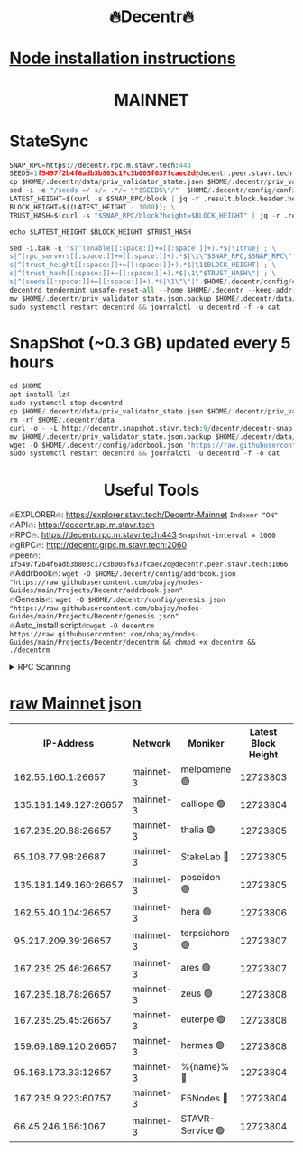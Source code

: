 <h1 align="center"> 🔥Decentr🔥</h1>

[Node installation instructions](https://github.com/obajay/nodes-Guides/tree/main/Projects/Decentr)
=
<h1 align="center"> MAINNET</h1>

# StateSync
```python
SNAP_RPC=https://decentr.rpc.m.stavr.tech:443
SEEDS=1f5497f2b4f6adb3b803c17c3b005f637fcaec2d@decentr.peer.stavr.tech:1066
cp $HOME/.decentr/data/priv_validator_state.json $HOME/.decentr/priv_validator_state.json.backup
sed -i -e "/seeds =/ s/= .*/= \"$SEEDS\"/"  $HOME/.decentr/config/config.toml
LATEST_HEIGHT=$(curl -s $SNAP_RPC/block | jq -r .result.block.header.height); \
BLOCK_HEIGHT=$((LATEST_HEIGHT - 1000)); \
TRUST_HASH=$(curl -s "$SNAP_RPC/block?height=$BLOCK_HEIGHT" | jq -r .result.block_id.hash)

echo $LATEST_HEIGHT $BLOCK_HEIGHT $TRUST_HASH

sed -i.bak -E "s|^(enable[[:space:]]+=[[:space:]]+).*$|\1true| ; \
s|^(rpc_servers[[:space:]]+=[[:space:]]+).*$|\1\"$SNAP_RPC,$SNAP_RPC\"| ; \
s|^(trust_height[[:space:]]+=[[:space:]]+).*$|\1$BLOCK_HEIGHT| ; \
s|^(trust_hash[[:space:]]+=[[:space:]]+).*$|\1\"$TRUST_HASH\"| ; \
s|^(seeds[[:space:]]+=[[:space:]]+).*$|\1\"\"|" $HOME/.decentr/config/config.toml
decentrd tendermint unsafe-reset-all --home $HOME/.decentr --keep-addr-book
mv $HOME/.decentr/priv_validator_state.json.backup $HOME/.decentr/data/priv_validator_state.json
sudo systemctl restart decentrd && journalctl -u decentrd -f -o cat
```
# SnapShot (~0.3 GB) updated every 5 hours
```python
cd $HOME
apt install lz4
sudo systemctl stop decentrd
cp $HOME/.decentr/data/priv_validator_state.json $HOME/.decentr/priv_validator_state.json.backup
rm -rf $HOME/.decentr/data
curl -o - -L http://decentr.snapshot.stavr.tech:9/decentr/decentr-snap.tar.lz4 | lz4 -c -d - | tar -x -C $HOME/.decentr --strip-components 2
mv $HOME/.decentr/priv_validator_state.json.backup $HOME/.decentr/data/priv_validator_state.json
wget -O $HOME/.decentr/config/addrbook.json "https://raw.githubusercontent.com/obajay/nodes-Guides/main/Projects/Decentr/addrbook.json"
sudo systemctl restart decentrd && journalctl -u decentrd -f -o cat
```

 <h1 align="center"> Useful Tools</h1>

🔥EXPLORER🔥:     https://explorer.stavr.tech/Decentr-Mainnet        `Indexer "ON"` \
🔥API🔥:          https://decentr.api.m.stavr.tech \
🔥RPC🔥:          https://decentr.rpc.m.stavr.tech:443              `Snapshot-interval = 1000` \
🔥gRPC🔥:         http://decentr.grpc.m.stavr.tech:2060 \
🔥peer🔥:         `1f5497f2b4f6adb3b803c17c3b005f637fcaec2d@decentr.peer.stavr.tech:1066` \
🔥Addrbook🔥:  `wget -O $HOME/.decentr/config/addrbook.json "https://raw.githubusercontent.com/obajay/nodes-Guides/main/Projects/Decentr/addrbook.json"` \
🔥Genesis🔥:  `wget -O $HOME/.decentr/config/genesis.json "https://raw.githubusercontent.com/obajay/nodes-Guides/main/Projects/Decentr/genesis.json"` \
🔥Auto_install script🔥:`wget -O decentrm https://raw.githubusercontent.com/obajay/nodes-Guides/main/Projects/Decentr/decentrm && chmod +x decentrm && ./decentrm`

<details>
<summary>RPC Scanning</summary>

<h2 align="center"> We scan nodes in real time every 4 hours. And we provide the final result of RPC endpoints.
We cannot influence the operation of these nodes in any way. </h2>


```python
If Voting Power is higher than 0 --> then the Node is a validator of the network and may be subject to attack and be a potential threat to the chain.
```
```python
We marked such validators with a red symbol
```

</details>

[raw Mainnet json](https://rpc-check.decentrm.stavr.tech/decentrm/rpc-decentrm-result.json)
=



<table><tr><th>IP-Address</th><th>Network</th><th>Moniker</th><th>Latest Block Height</th><th>Earliest Block Height</th><th>Catching Up</th><th>Tx Index</th><th>Voting Power</th><th>Scan Time</th></tr><tr><td>162.55.160.1:26657</td><td>mainnet-3</td><td>melpomene 🟢</td><td>12723803</td><td>1688950</td><td>False</td><td>on</td><td>0</td><td>2024-02-03T15:12:16.109918295UTC</td></tr><tr><td>135.181.149.127:26657</td><td>mainnet-3</td><td>calliope 🟢</td><td>12723804</td><td>1688950</td><td>False</td><td>on</td><td>0</td><td>2024-02-03T15:12:18.477443429UTC</td></tr><tr><td>167.235.20.88:26657</td><td>mainnet-3</td><td>thalia 🟢</td><td>12723805</td><td>1688950</td><td>False</td><td>on</td><td>0</td><td>2024-02-03T15:12:24.244467221UTC</td></tr><tr><td>65.108.77.98:26687</td><td>mainnet-3</td><td>StakeLab 🔴</td><td>12723805</td><td>1688950</td><td>False</td><td>on</td><td>5656930</td><td>2024-02-03T15:12:24.658021206UTC</td></tr><tr><td>135.181.149.160:26657</td><td>mainnet-3</td><td>poseidon 🟢</td><td>12723805</td><td>1688950</td><td>False</td><td>on</td><td>0</td><td>2024-02-03T15:12:29.303337373UTC</td></tr><tr><td>162.55.40.104:26657</td><td>mainnet-3</td><td>hera 🟢</td><td>12723806</td><td>1688950</td><td>False</td><td>on</td><td>0</td><td>2024-02-03T15:12:31.687598463UTC</td></tr><tr><td>95.217.209.39:26657</td><td>mainnet-3</td><td>terpsichore 🟢</td><td>12723807</td><td>1688950</td><td>False</td><td>on</td><td>0</td><td>2024-02-03T15:12:38.285535844UTC</td></tr><tr><td>167.235.25.46:26657</td><td>mainnet-3</td><td>ares 🟢</td><td>12723807</td><td>1688950</td><td>False</td><td>on</td><td>0</td><td>2024-02-03T15:12:40.686945972UTC</td></tr><tr><td>167.235.18.78:26657</td><td>mainnet-3</td><td>zeus 🟢</td><td>12723808</td><td>1688950</td><td>False</td><td>on</td><td>0</td><td>2024-02-03T15:12:42.953075101UTC</td></tr><tr><td>167.235.25.45:26657</td><td>mainnet-3</td><td>euterpe 🟢</td><td>12723808</td><td>1688950</td><td>False</td><td>on</td><td>0</td><td>2024-02-03T15:12:43.172895502UTC</td></tr><tr><td>159.69.189.120:26657</td><td>mainnet-3</td><td>hermes 🟢</td><td>12723808</td><td>1688950</td><td>False</td><td>on</td><td>0</td><td>2024-02-03T15:12:45.519953051UTC</td></tr><tr><td>95.168.173.33:12657</td><td>mainnet-3</td><td>%{name}% 🔴</td><td>12723804</td><td>8964001</td><td>False</td><td>on</td><td>4263045</td><td>2024-02-03T15:12:19.578889878UTC</td></tr><tr><td>167.235.9.223:60757</td><td>mainnet-3</td><td>F5Nodes 🔴</td><td>12723804</td><td>12380001</td><td>False</td><td>off</td><td>562</td><td>2024-02-03T15:12:19.866632578UTC</td></tr><tr><td>66.45.246.166:1067</td><td>mainnet-3</td><td>STAVR-Service 🟢</td><td>12723804</td><td>12723001</td><td>False</td><td>on</td><td>0</td><td>2024-02-03T15:12:19.040473877UTC</td></tr></table>

